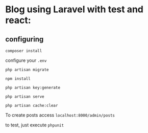 # Blog using Laravel with test and react:

## configuring

```shell
composer install
```

configure your `.env`

```shell
php artisan migrate 
```

```shell
npm install 
```

```shell
php artisan key:generate 
```

```shell
php artisan serve
```

```shell
php artisan cache:clear
```

To create posts access `localhost:8000/admin/posts`

to test, just execute `phpunit`